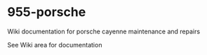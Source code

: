 # 955-porsche
Wiki documentation for porsche cayenne maintenance and repairs


See Wiki area for documentation
